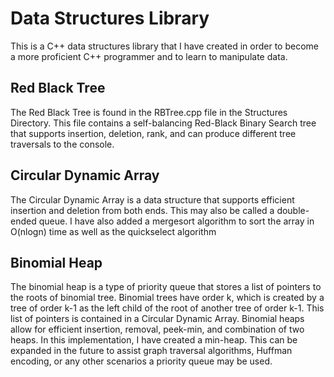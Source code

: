 # Data Structures Library

This is a C++ data structures library that I have created in order to become a more proficient C++ programmer and to learn to manipulate data.

## Red Black Tree

The Red Black Tree is found in the RBTree.cpp file in the Structures Directory. This file contains a self-balancing Red-Black Binary Search tree that supports insertion, deletion, rank, and can produce different tree traversals to the console.

## Circular Dynamic Array

The Circular Dynamic Array is a data structure that supports efficient insertion and deletion from both ends. This may also be called a double-ended queue. I have also added a mergesort algorithm to sort the array in O(nlogn) time as well as the quickselect algorithm

## Binomial Heap

The binomial heap is a type of priority queue that stores a list of pointers to the roots of binomial tree. Binomial trees have order k, which is created by a tree of order k-1 as the left child of the root of another tree of order k-1. This list of  pointers is contained in a Circular Dynamic Array. Binomial heaps allow for efficient insertion, removal, peek-min, and combination of two heaps. In this implementation, I have created a min-heap. This can be expanded in the future to assist graph traversal algorithms, Huffman encoding, or any other scenarios a priority queue may be used.